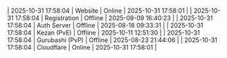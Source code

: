 | 2025-10-31 17:58:04 | Website | Online | 2025-10-31 17:58:01 |
| 2025-10-31 17:58:04 | Registration | Offline | 2025-09-09 16:40:23 |
| 2025-10-31 17:58:04 | Auth Server | Offline | 2025-08-18 09:33:31 |
| 2025-10-31 17:58:04 | Kezan (PvE) | Offline | 2025-10-11 12:51:30 |
| 2025-10-31 17:58:04 | Gurubashi (PvP) | Offline | 2025-08-23 21:44:06 |
| 2025-10-31 17:58:04 | Cloudflare | Online | 2025-10-31 17:58:01 |

